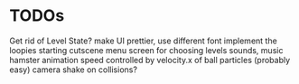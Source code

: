 # TODOs

Get rid of Level State?
make UI prettier, use different font
implement the loopies
starting cutscene
menu screen for choosing levels
sounds, music
hamster animation speed controlled by velocity.x of ball
particles (probably easy)
camera shake on collisions?
